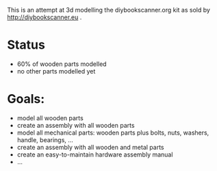 This is an attempt at 3d modelling the diybookscanner.org kit as sold by http://diybookscanner.eu .

# Status
 * 60% of wooden parts modelled 
 * no other parts modelled yet

# Goals:
 * model all wooden parts
 * create an assembly with all wooden parts
 * model all mechanical parts: wooden parts plus bolts, nuts, washers, handle, bearings, ...
 * create an assembly with all wooden and metal parts
 * create an easy-to-maintain hardware assembly manual
 * ...

